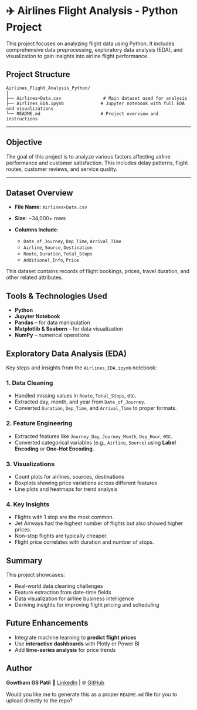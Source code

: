 # ✈️ Airlines Flight Analysis - Python Project

This project focuses on analyzing flight data using Python. It includes comprehensive data preprocessing, exploratory data analysis (EDA), and visualization to gain insights into airline flight performance.

##  Project Structure

```
Airlines_Flight_Analysis_Python/
│
├── Airlines+Data.csv                # Main dataset used for analysis
├── Airlines_EDA.ipynb              # Jupyter notebook with full EDA and visualizations
└── README.md                       # Project overview and instructions
```

---

##  Objective

The goal of this project is to analyze various factors affecting airline performance and customer satisfaction. This includes delay patterns, flight routes, customer reviews, and service quality.

---

##  Dataset Overview

* **File Name**: `Airlines+Data.csv`
* **Size**: \~34,000+ rows
* **Columns Include**:

  * `Date_of_Journey`, `Dep_Time`, `Arrival_Time`
  * `Airline`, `Source`, `Destination`
  * `Route`, `Duration`, `Total_Stops`
  * `Additional_Info`, `Price`

This dataset contains records of flight bookings, prices, travel duration, and other related attributes.


##  Tools & Technologies Used

* **Python** 
* **Jupyter Notebook**
* **Pandas** – for data manipulation
* **Matplotlib & Seaborn** – for data visualization
* **NumPy** – numerical operations


##  Exploratory Data Analysis (EDA)

Key steps and insights from the `Airlines_EDA.ipynb` notebook:

### 1.  Data Cleaning

* Handled missing values in `Route`, `Total_Stops`, etc.
* Extracted day, month, and year from `Date_of_Journey`.
* Converted `Duration`, `Dep_Time`, and `Arrival_Time` to proper formats.

### 2.  Feature Engineering

* Extracted features like `Journey_Day`, `Journey_Month`, `Dep_Hour`, etc.
* Converted categorical variables (e.g., `Airline`, `Source`) using **Label Encoding** or **One-Hot Encoding**.

### 3.  Visualizations

* Count plots for airlines, sources, destinations
* Boxplots showing price variations across different features
* Line plots and heatmaps for trend analysis

### 4.  Key Insights

* Flights with 1 stop are the most common.
* Jet Airways had the highest number of flights but also showed higher prices.
* Non-stop flights are typically cheaper.
* Flight price correlates with duration and number of stops.


##  Summary

This project showcases:

* Real-world data cleaning challenges
* Feature extraction from date-time fields
* Data visualization for airline business intelligence
* Deriving insights for improving flight pricing and scheduling

##  Future Enhancements

* Integrate machine learning to **predict flight prices**
* Use **interactive dashboards** with Plotly or Power BI
* Add **time-series analysis** for price trends

## Author

**Gowtham GS Patil**
📧 [LinkedIn](https://www.linkedin.com/in/gowthamgshivamuthy) | 🌐 [GitHub](https://github.com/gowthamgspatil)

Would you like me to generate this as a proper `README.md` file for you to upload directly to the repo?
